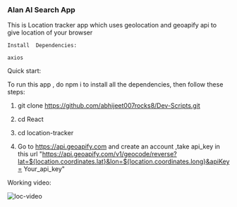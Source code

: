 

### Alan AI Search App

This is Location tracker app which uses geolocation and geoapify api to give location of your browser

```
Install  Dependencies:

axios

```


Quick start:

To run this app , do npm i to install all the dependencies, then follow these steps:

1. git clone https://github.com/abhijeet007rocks8/Dev-Scripts.git

2. cd React

3. cd location-tracker

4. Go to https://api.geoapify.com  and create an    account ,take api_key in this url "https://api.geoapify.com/v1/geocode/reverse?lat=${location.coordinates.lat}&lon=${location.coordinates.long}&apiKey= Your_api_key"



Working video:

![loc-video](https://user-images.githubusercontent.com/82238106/194783068-20a01067-b0d2-43cd-9e36-72c119cca78b.gif)







